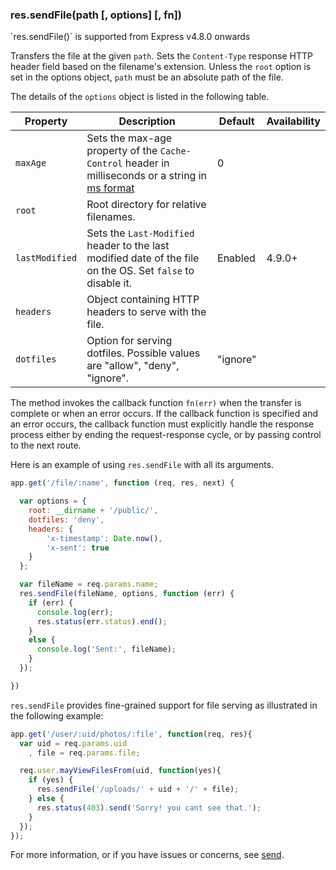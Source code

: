 <h3 id='res.sendFile'>res.sendFile(path [, options] [, fn])</h3>

<div class="doc-box doc-info" markdown="1">
`res.sendFile()` is supported from Express v4.8.0 onwards
</div>

Transfers the file at the given `path`. Sets the `Content-Type` response HTTP header field
based on the filename's extension. Unless the `root` option is set in
the options object, `path` must be an absolute path of the file.

The details of the `options` object is listed in the following table.

<div class="table-scroller" markdown="1">

| Property        | Description                                     | Default     | Availability |
|-----------------|-------------------------------------------------|-------------|--------------|
|`maxAge`         | Sets the max-age property of the `Cache-Control` header in milliseconds or a string in [ms format](https://www.npmjs.org/package/ms)| 0 |  |
| `root`          | Root directory for relative filenames.|  |  |
| `lastModified`  | Sets the `Last-Modified` header to the last modified date of the file on the OS. Set `false` to disable it.| Enabled | 4.9.0+ |
| `headers`       | Object containing HTTP headers to serve with the file.|  |  |
| `dotfiles`      | Option for serving dotfiles. Possible values are "allow", "deny", "ignore".| "ignore" | &nbsp; |

</div>

The method invokes the callback function `fn(err)` when the transfer is complete
or when an error occurs. If the callback function is specified and an error occurs,
the callback function must explicitly handle the response process either by
ending the request-response cycle, or by passing control to the next route.

Here is an example of using `res.sendFile` with all its arguments.

~~~js
app.get('/file/:name', function (req, res, next) {

  var options = {
    root: __dirname + '/public/',
    dotfiles: 'deny',
    headers: {
        'x-timestamp': Date.now(),
        'x-sent': true
    }
  };

  var fileName = req.params.name;
  res.sendFile(fileName, options, function (err) {
    if (err) {
      console.log(err);
      res.status(err.status).end();
    }
    else {
      console.log('Sent:', fileName);
    }
  });

})
~~~

`res.sendFile` provides fine-grained support for file serving as illustrated in the following example:

~~~js
app.get('/user/:uid/photos/:file', function(req, res){
  var uid = req.params.uid
    , file = req.params.file;

  req.user.mayViewFilesFrom(uid, function(yes){
    if (yes) {
      res.sendFile('/uploads/' + uid + '/' + file);
    } else {
      res.status(403).send('Sorry! you cant see that.');
    }
  });
});
~~~
For more information, or if you have issues or concerns, see [send](https://github.com/pillarjs/send).
